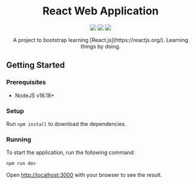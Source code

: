 <h1 align="center">React Web Application</h1>

<p align="center">
  <a href="https://github.com/d0tes/react-web-application/graphs/contributors" alt="Contributors">
      <img src="https://img.shields.io/github/contributors/d0tes/react-web-application" /></a>
  <a href="https://github.com/badges/shields/pulse" alt="Activity">
      <img src="https://img.shields.io/github/commit-activity/m/badges/shields" /></a>
  <a href="https://github.com/d0tes/react-web-application/blob/docs/readme/LICENSE" alt="License">
      <img src="https://img.shields.io/github/license/d0tes/react-web-application" /></a>
</p>

<p align="center">
A project to bootstrap learning [React.js](https://reactjs.org/). Learning things by doing.
</p>

## Getting Started

### Prerequisites

- NodeJS v16.18+

### Setup

Run `npm install` to download the dependencies.

### Running

To start the application, run the following command:

```bash
npm run dev
```

Open [http://localhost:3000](http://localhost:3000) with your browser to see the result.

